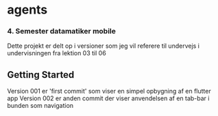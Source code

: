 # agents

### 4. Semester datamatiker mobile
Dette projekt er delt op i versioner som jeg vil referere til undervejs i undervisningen fra lektion 03 til 06

## Getting Started

Version 001 er 'first commit' som viser en simpel opbygning af en flutter app
Version 002 er anden commit der viser anvendelsen af en tab-bar i bunden som navigation
